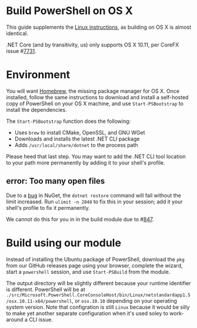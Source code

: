 Build PowerShell on OS X
========================

This guide supplements the [Linux instructions](./linux.md), as
building on OS X is almost identical.

.NET Core (and by transitivity, us) only supports OS X 10.11, per
CoreFX issue #[7731][].

[7731]: https://github.com/dotnet/corefx/issues/7731

Environment
===========

You will want [Homebrew](http://brew.sh/), the missing package manager
for OS X. Once installed, follow the same instructions to download and
install a self-hosted copy of PowerShell on your OS X machine, and use
`Start-PSBootstrap` to install the dependencies.

The `Start-PSBootstrap` function does the following:

- Uses `brew` to install CMake, OpenSSL, and GNU WGet
- Downloads and installs the latest .NET CLI package
- Adds `/usr/local/share/dotnet` to the process path

Please heed that last step. You may want to add the .NET CLI tool
location to your path more permanently by adding it to your shell's
profile.

error: Too many open files
--------------------------

Due to a [bug][809] in NuGet, the `dotnet restore` command will fail
without the limit increased. Run `ulimit -n 2048` to fix this in your
session; add it your shell's profile to fix it permanently.

We cannot do this for you in in the build module due to #[847][].

[809]: https://github.com/dotnet/cli/issues/809
[847]: https://github.com/PowerShell/PowerShell/issues/847

Build using our module
======================

Instead of installing the Ubuntu package of PowerShell, download the
`pkg` from our GitHub releases page using your browser, complete the
wizard, start a `powershell` session, and use `Start-PSBuild` from the
module.

The output directory will be slightly different because your runtime
identifier is different. PowerShell will be at
`./src/Microsoft.PowerShell.CoreConsoleHost/bin/Linux/netstandardapp1.5/osx.10.11-x64/powershell`,
or `osx.10.10` depending on your operating system version. Note that
configration is still `Linux` because it would be silly to make yet
another separate configuration when it's used soley to work-around a
CLI issue.

